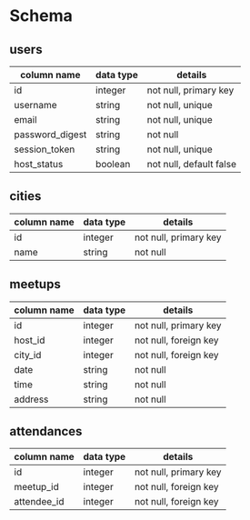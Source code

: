 # Schema

## users
column name     | data type | details
----------------|-----------|-----------------------
id              | integer   | not null, primary key
username        | string    | not null, unique
email           | string    | not null, unique
password_digest | string    | not null
session_token   | string    | not null, unique
host_status     | boolean   | not null, default false

## cities
column name | data type | details
------------|-----------|-----------------------
id          | integer   | not null, primary key
name        | string    | not null


## meetups
column name | data type | details
------------|-----------|-----------------------
id          | integer   | not null, primary key
host_id     | integer   | not null, foreign key
city_id     | integer   | not null, foreign key
date        | string    | not null
time        | string    | not null
address     | string    | not null


## attendances
column name | data type | details
------------|-----------|-----------------------
id          | integer   | not null, primary key
meetup_id   | integer   | not null, foreign key
attendee_id | integer   | not null, foreign key
